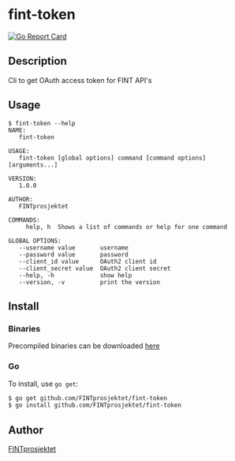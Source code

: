 # fint-token

[![Go Report Card](https://goreportcard.com/badge/github.com/FINTprosjektet/fint-token)](https://goreportcard.com/report/github.com/FINTprosjektet/fint-token)

## Description
Cli to get OAuth access token for FINT API's

## Usage
```
$ fint-token --help
NAME:
   fint-token

USAGE:
   fint-token [global options] command [command options] [arguments...]

VERSION:
   1.0.0

AUTHOR:
   FINTprosjektet

COMMANDS:
     help, h  Shows a list of commands or help for one command

GLOBAL OPTIONS:
   --username value       username
   --password value       password
   --client_id value      OAuth2 client id
   --client_secret value  OAuth2 client secret
   --help, -h             show help
   --version, -v          print the version
```

## Install

### Binaries

Precompiled binaries can be downloaded [here](https://github.com/FINTprosjektet/fint-token/releases/latest)

### Go

To install, use `go get`:

```bash
$ go get github.com/FINTprosjektet/fint-token
$ go install github.com/FINTprosjektet/fint-token
```

## Author

[FINTprosjektet](https://fintprosjektet.github.io)
